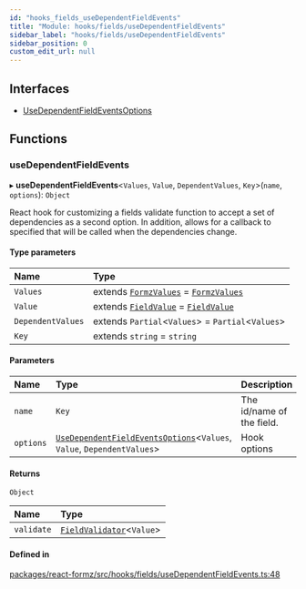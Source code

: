 ```yaml
---
id: "hooks_fields_useDependentFieldEvents"
title: "Module: hooks/fields/useDependentFieldEvents"
sidebar_label: "hooks/fields/useDependentFieldEvents"
sidebar_position: 0
custom_edit_url: null
---
```


## Interfaces

- [UseDependentFieldEventsOptions](../interfaces/hooks_fields_useDependentFieldEvents.UseDependentFieldEventsOptions.md)

## Functions

### useDependentFieldEvents

▸ **useDependentFieldEvents**<`Values`, `Value`, `DependentValues`, `Key`\>(`name`, `options`): `Object`

React hook for customizing a fields validate function to accept a set of 
dependencies as a second option. In addition, allows for a callback to specified
that will be called when the dependencies change.

#### Type parameters

| Name | Type |
| :------ | :------ |
| `Values` | extends [`FormzValues`](types_form.md#formzvalues) = [`FormzValues`](types_form.md#formzvalues) |
| `Value` | extends [`FieldValue`](types_field.md#fieldvalue) = [`FieldValue`](types_field.md#fieldvalue) |
| `DependentValues` | extends `Partial`<`Values`\> = `Partial`<`Values`\> |
| `Key` | extends `string` = `string` |

#### Parameters

| Name | Type | Description |
| :------ | :------ | :------ |
| `name` | `Key` | The id/name of the field. |
| `options` | [`UseDependentFieldEventsOptions`](../interfaces/hooks_fields_useDependentFieldEvents.UseDependentFieldEventsOptions.md)<`Values`, `Value`, `DependentValues`\> | Hook options |

#### Returns

`Object`

| Name | Type |
| :------ | :------ |
| `validate` | [`FieldValidator`](types_field.md#fieldvalidator)<`Value`\> |

#### Defined in

[packages/react-formz/src/hooks/fields/useDependentFieldEvents.ts:48](https://github.com/ZerryStack/react-formz/blob/main/packages/react-formz/src/hooks/fields/useDependentFieldEvents.ts#L48)
